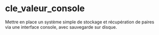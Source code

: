 # cle_valeur_console
Mettre en place un système simple de stockage et récupération de paires via une interface console, avec sauvegarde sur disque.
